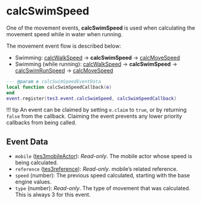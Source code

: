 <!---
	This file is autogenerated. Do not edit this file manually. Your changes will be ignored.
	More information: https://github.com/MWSE/MWSE/tree/master/docs
-->

# calcSwimSpeed
<div class="search_terms" style="display: none">calcswimspeed</div>

One of the movement events, **calcSwimSpeed** is used when calculating the movement speed while in water when running.

The movement event flow is described below:

- Swimming: [calcWalkSpeed](https://mwse.github.io/MWSE/events/calcWalkSpeed) -> **calcSwimSpeed** -> [calcMoveSpeed](https://mwse.github.io/MWSE/events/calcMoveSpeed)
- Swimming (while running): [calcWalkSpeed](https://mwse.github.io/MWSE/events/calcWalkSpeed) -> **calcSwimSpeed** -> [calcSwimRunSpeed](https://mwse.github.io/MWSE/events/calcSwimRunSpeed) -> [calcMoveSpeed](https://mwse.github.io/MWSE/events/calcMoveSpeed)

```lua
--- @param e calcSwimSpeedEventData
local function calcSwimSpeedCallback(e)
end
event.register(tes3.event.calcSwimSpeed, calcSwimSpeedCallback)
```

!!! tip
	An event can be claimed by setting `e.claim` to `true`, or by returning `false` from the callback. Claiming the event prevents any lower priority callbacks from being called.

## Event Data

* `mobile` ([tes3mobileActor](../../types/tes3mobileActor)): *Read-only*. The mobile actor whose speed is being calculated.
* `reference` ([tes3reference](../../types/tes3reference)): *Read-only*. mobile’s related reference.
* `speed` (number): The previous speed calculated, starting with the base engine values.
* `type` (number): *Read-only*. The type of movement that was calculated. This is always 3 for this event.

